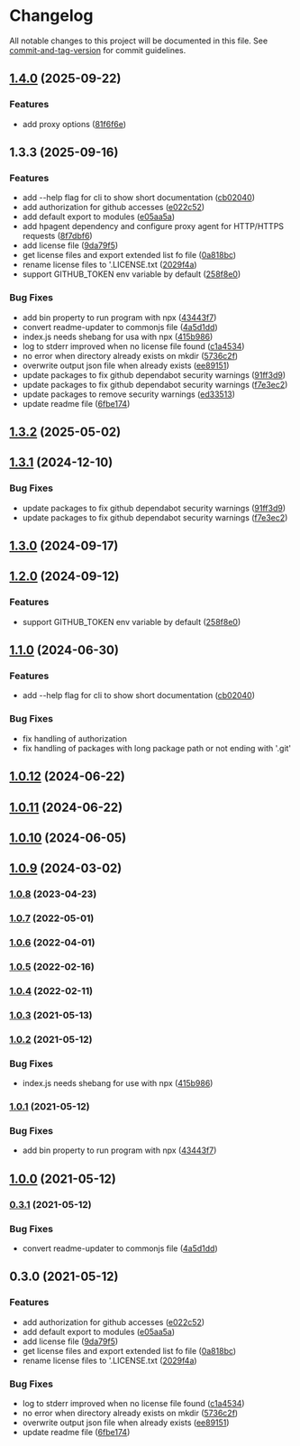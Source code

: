 # Changelog

All notable changes to this project will be documented in this file. See [commit-and-tag-version](https://github.com/absolute-version/commit-and-tag-version) for commit guidelines.

## [1.4.0](https://github.com/daschaa/license-downloader-with-proxy/compare/v1.3.3...v1.4.0) (2025-09-22)

### Features

- add proxy options ([81f6f6e](https://github.com/daschaa/license-downloader-with-proxy/commit/81f6f6e19cb0fb5b3786ab0796a2302d134efba0))

## 1.3.3 (2025-09-16)

### Features

- add --help flag for cli to show short documentation ([cb02040](https://github.com/daschaa/license-downloader-with-proxy/commit/cb020408288e857f8dab5802fbbe7d192e0e0477))
- add authorization for github accesses ([e022c52](https://github.com/daschaa/license-downloader-with-proxy/commit/e022c52a9de32287cd4c974384a3d5ca141de972))
- add default export to modules ([e05aa5a](https://github.com/daschaa/license-downloader-with-proxy/commit/e05aa5a9eabca7ec74c75e57de2a0b08bdb8f4c4))
- add hpagent dependency and configure proxy agent for HTTP/HTTPS requests ([8f7dbf6](https://github.com/daschaa/license-downloader-with-proxy/commit/8f7dbf661b36ec0981b278186b401d40a4ffc81a))
- add license file ([9da79f5](https://github.com/daschaa/license-downloader-with-proxy/commit/9da79f5c6b9b3253ca0f0b48f35a06ef64034ec8))
- get license files and export extended list fo file ([0a818bc](https://github.com/daschaa/license-downloader-with-proxy/commit/0a818bc2797e14219f9f1050fdec9013b2c052f1))
- rename license files to '<packageName>.LICENSE.txt ([2029f4a](https://github.com/daschaa/license-downloader-with-proxy/commit/2029f4a5694f39a96bd145167f6b9ed18da91590))
- support GITHUB_TOKEN env variable by default ([258f8e0](https://github.com/daschaa/license-downloader-with-proxy/commit/258f8e02c39e61cd4c3b5e85df68f068b85bea84))

### Bug Fixes

- add bin property to run program with npx ([43443f7](https://github.com/daschaa/license-downloader-with-proxy/commit/43443f7c83e2b76d9f2f8c41c43f475ff35ddb79))
- convert readme-updater to commonjs file ([4a5d1dd](https://github.com/daschaa/license-downloader-with-proxy/commit/4a5d1dd8abd89ea8b8d52372f529cdb60fa1ac61))
- index.js needs shebang for usa with npx ([415b986](https://github.com/daschaa/license-downloader-with-proxy/commit/415b98621c2ddb50f5d07cc3586dedf816e2c810))
- log to stderr improved when no license file found ([c1a4534](https://github.com/daschaa/license-downloader-with-proxy/commit/c1a45346e2aeb3fdb7812bb104d2bb83f2b19f74))
- no error when directory already exists on mkdir ([5736c2f](https://github.com/daschaa/license-downloader-with-proxy/commit/5736c2f302e030e43ede3c436edd2b861617d023))
- overwrite output json file when already exists ([ee89151](https://github.com/daschaa/license-downloader-with-proxy/commit/ee8915128cc261743e94189a81a5e439a8602e91))
- update packages to fix github dependabot security warnings ([91ff3d9](https://github.com/daschaa/license-downloader-with-proxy/commit/91ff3d99861db72264b7230f64cf3c7fce9461e3))
- update packages to fix github dependabot security warnings ([f7e3ec2](https://github.com/daschaa/license-downloader-with-proxy/commit/f7e3ec202e0790ff79ca2088ec92d9490873a7ef))
- update packages to remove security warnings ([ed33513](https://github.com/daschaa/license-downloader-with-proxy/commit/ed335136b83d817e8ebeb2ecd6a5baadba8e5757))
- update readme file ([6fbe174](https://github.com/daschaa/license-downloader-with-proxy/commit/6fbe174635c8a72c14e38f8d0fd410be797ff929))

## [1.3.2](https://github.com/BePo65/license-downloader/compare/v1.3.1...v1.3.2) (2025-05-02)

## [1.3.1](https://github.com/BePo65/license-downloader/compare/v1.3.0...v1.3.1) (2024-12-10)

### Bug Fixes

- update packages to fix github dependabot security warnings ([91ff3d9](https://github.com/BePo65/license-downloader/commit/91ff3d99861db72264b7230f64cf3c7fce9461e3))
- update packages to fix github dependabot security warnings ([f7e3ec2](https://github.com/BePo65/license-downloader/commit/f7e3ec202e0790ff79ca2088ec92d9490873a7ef))

## [1.3.0](https://github.com/BePo65/license-downloader/compare/v1.2.0...v1.3.0) (2024-09-17)

## [1.2.0](https://github.com/BePo65/license-downloader/compare/v1.1.0...v1.2.0) (2024-09-12)

### Features

- support GITHUB_TOKEN env variable by default ([258f8e0](https://github.com/BePo65/license-downloader/commit/258f8e02c39e61cd4c3b5e85df68f068b85bea84))

## [1.1.0](https://github.com/BePo65/license-downloader/compare/v1.0.12...v1.1.0) (2024-06-30)

### Features

- add --help flag for cli to show short documentation ([cb02040](https://github.com/BePo65/license-downloader/commit/cb020408288e857f8dab5802fbbe7d192e0e0477))

### Bug Fixes

- fix handling of authorization
- fix handling of packages with long package path or not ending with '.git'

## [1.0.12](https://github.com/BePo65/license-downloader/compare/v1.0.11...v1.0.12) (2024-06-22)

## [1.0.11](https://github.com/BePo65/license-downloader/compare/v1.0.10...v1.0.11) (2024-06-22)

## [1.0.10](https://github.com/BePo65/license-downloader/compare/v1.0.9...v1.0.10) (2024-06-05)

## [1.0.9](https://github.com/BePo65/license-downloader/compare/v1.0.8...v1.0.9) (2024-03-02)

### [1.0.8](https://github.com/BePo65/license-downloader/compare/v1.0.7...v1.0.8) (2023-04-23)

### [1.0.7](https://github.com/BePo65/license-downloader/compare/v1.0.6...v1.0.7) (2022-05-01)

### [1.0.6](https://github.com/BePo65/license-downloader/compare/v1.0.5...v1.0.6) (2022-04-01)

### [1.0.5](https://github.com/BePo65/license-downloader/compare/v1.0.4...v1.0.5) (2022-02-16)

### [1.0.4](https://github.com/BePo65/license-downloader/compare/v1.0.3...v1.0.4) (2022-02-11)

### [1.0.3](https://github.com/BePo65/license-downloader/compare/v1.0.2...v1.0.3) (2021-05-13)

### [1.0.2](https://github.com/BePo65/license-downloader/compare/v1.0.1...v1.0.2) (2021-05-12)

### Bug Fixes

- index.js needs shebang for use with npx ([415b986](https://github.com/BePo65/license-downloader/commit/415b98621c2ddb50f5d07cc3586dedf816e2c810))

### [1.0.1](https://github.com/BePo65/license-downloader/compare/v1.0.0...v1.0.1) (2021-05-12)

### Bug Fixes

- add bin property to run program with npx ([43443f7](https://github.com/BePo65/license-downloader/commit/43443f7c83e2b76d9f2f8c41c43f475ff35ddb79))

## [1.0.0](https://github.com/BePo65/license-downloader/compare/v0.3.1...v1.0.0) (2021-05-12)

### [0.3.1](https://github.com/BePo65/license-downloader/compare/v0.3.0...v0.3.1) (2021-05-12)

### Bug Fixes

- convert readme-updater to commonjs file ([4a5d1dd](https://github.com/BePo65/license-downloader/commit/4a5d1dd8abd89ea8b8d52372f529cdb60fa1ac61))

## 0.3.0 (2021-05-12)

### Features

- add authorization for github accesses ([e022c52](https://github.com/BePo65/license-downloader/commit/e022c52a9de32287cd4c974384a3d5ca141de972))
- add default export to modules ([e05aa5a](https://github.com/BePo65/license-downloader/commit/e05aa5a9eabca7ec74c75e57de2a0b08bdb8f4c4))
- add license file ([9da79f5](https://github.com/BePo65/license-downloader/commit/9da79f5c6b9b3253ca0f0b48f35a06ef64034ec8))
- get license files and export extended list fo file ([0a818bc](https://github.com/BePo65/license-downloader/commit/0a818bc2797e14219f9f1050fdec9013b2c052f1))
- rename license files to '<packageName>.LICENSE.txt ([2029f4a](https://github.com/BePo65/license-downloader/commit/2029f4a5694f39a96bd145167f6b9ed18da91590))

### Bug Fixes

- log to stderr improved when no license file found ([c1a4534](https://github.com/BePo65/license-downloader/commit/c1a45346e2aeb3fdb7812bb104d2bb83f2b19f74))
- no error when directory already exists on mkdir ([5736c2f](https://github.com/BePo65/license-downloader/commit/5736c2f302e030e43ede3c436edd2b861617d023))
- overwrite output json file when already exists ([ee89151](https://github.com/BePo65/license-downloader/commit/ee8915128cc261743e94189a81a5e439a8602e91))
- update readme file ([6fbe174](https://github.com/BePo65/license-downloader/commit/6fbe174635c8a72c14e38f8d0fd410be797ff929))

